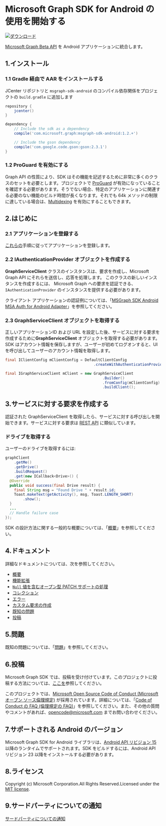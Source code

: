 # Microsoft Graph SDK for Android の使用を開始する

[ ![ダウンロード](https://api.bintray.com/packages/microsoftgraph/Maven/msgraph-sdk-android/images/download.svg) ](https://bintray.com/microsoftgraph/Maven/msgraph-sdk-android/_latestVersion)

[Microsoft Graph Beta API](https://graph.microsoft.io/en-us/getting-started) を Android アプリケーションに統合します。

## 1.インストール
### 1.1 Gradle 経由で AAR をインストールする
JCenter リポジトリと `msgraph-sdk-android` のコンパイル依存関係をプロジェクトの `build.gradle` に追加します

```gradle
repository {
    jcenter()
}

dependency {
    // Include the sdk as a dependency
    compile('com.microsoft.graph:msgraph-sdk-android:1.2.+')

    // Include the gson dependency
    compile('com.google.code.gson:gson:2.3.1')
}
```

### 1.2 ProGuard を有効にする
Graph API の性質により、SDK はその機能を記述するために非常に多くのクラスのセットを必要とします。プロジェクトで [ProGuard](https://developer.android.com/studio/build/shrink-code.html) が有効になっていることを確認する必要があります。そうでない場合、特定のアプリケーションに関連する必要のない機能のビルド時間が長くなります。それでも 64k メソッドの制限に達している場合は、[Multidexing](https://developer.android.com/studio/build/multidex.html) を有効にすることもできます。

## 2.はじめに

### 2.1 アプリケーションを登録する

[これらの](https://graph.microsoft.io/en-us/app-registration)手順に従ってアプリケーションを登録します。

### 2.2 IAuthenticationProvider オブジェクトを作成する

**GraphServiceClient** クラスのインスタンスは、要求を作成し、Microsoft Graph API にそれらを送信し、応答を処理します。
このクラスの新しいインスタンスを作成するには、
Microsoft Graph への要求を認証できる、
`IAuthenticationProvider` のインスタンスを提供する必要があります。

クライアント アプリケーションの認証例については、「[MSGraph SDK Android MSA Auth for Android Adapter](https://github.com/microsoftgraph/msgraph-sdk-android-msa-auth-for-android-adapter)」を参照してください。

### 2.3 GraphServiceClient オブジェクトを取得する

正しいアプリケーションID および URL を設定した後、サービスに対する要求を作成するために**GraphServiceClient** オブジェクトを取得する必要があります。SDK はアカウント情報を保存しますが、ユーザーが初めてログオンすると、UI を呼び出してユーザーのアカウント情報を取得します。

```java
final IClientConfig mClientConfig = DefaultClientConfig
                                        .createWithAuthenticationProvider(mAuthenticationProvider);

final IGraphServiceClient mClient = new GraphServiceClient
                                            .Builder()
                                            .fromConfig(mClientConfig)
                                            .buildClient();
```

## 3.サービスに対する要求を作成する

認証された GraphServiceClient を取得したら、サービスに対する呼び出しを開始できます。サービスに対する要求は [REST API](https://graph.microsoft.io/en-us/docs) に類似しています。

### ドライブを取得する

ユーザーのドライブを取得するには:

```java
graphClient
    .getMe()
    .getDrive()
    .buildRequest()
    .get(new ICallback<Drive>() {
  @Override
  public void success(final Drive result) {
    final String msg = "Found Drive " + result.id;
    Toast.makeText(getActivity(), msg, Toast.LENGTH_SHORT)
        .show();
  }
  ...
  // Handle failure case
});
```

SDK の設計方法に関する一般的な概要については、「[概要](docs/overview.md)」を参照してください。

## 4.ドキュメント

詳細なドキュメントについては、次を参照してください。

* [概要](docs/overview.md)
* [機能拡張](docs/extensibility.md)
* [`Null` 値を含むオープン型 PATCH サポートの処理](docs/opentypes.md)
* [コレクション](docs/collections.md)
* [エラー](docs/errors.md)
* [カスタム要求の作成](docs/custom-queries.md)
* [既知の問題](docs/known-issues.md)
* [投稿](docs/contributions.md)

## 5.問題

既知の問題については、「[問題](https://github.com/MicrosoftGraph/sdk-android/issues)」を参照してください。

## 6.投稿

Microsoft Graph SDK では、投稿を受け付けています。このプロジェクトに投稿する方法については、[ここを](docs/contributions.md)参照してください。

このプロジェクトでは、[Microsoft Open Source Code of Conduct (Microsoft オープン ソース倫理規定)](https://opensource.microsoft.com/codeofconduct/) が採用されています。詳細については、「[Code of Conduct の FAQ (倫理規定の FAQ)](https://opensource.microsoft.com/codeofconduct/faq/)」を参照してください。また、その他の質問やコメントがあれば、[opencode@microsoft.com](mailto:opencode@microsoft.com) までお問い合わせください。

## 7.サポートされる Android のバージョン
Microsoft Graph SDK for Android ライブラリは、[Android API リビジョン 15](http://source.android.com/source/build-numbers.html) 以降のランタイムでサポートされます。SDK をビルドするには、Android API リビジョン 23 以降をインストールする必要があります。

## 8.ライセンス

Copyright (c) Microsoft Corporation.All Rights Reserved.Licensed under the [MIT license](LICENSE).

## 9.サードパーティについての通知

[サードパーティについての通知](THIRD%20PARTY%20NOTICES)
